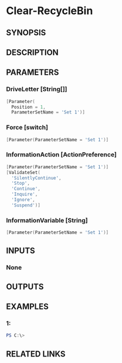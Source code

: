 ﻿# Clear-RecycleBin

## SYNOPSIS


## DESCRIPTION


## PARAMETERS

### DriveLetter [String[]]

```powershell
[Parameter(
  Position = 1,
  ParameterSetName = 'Set 1')]
```




### Force [switch]

```powershell
[Parameter(ParameterSetName = 'Set 1')]
```




### InformationAction [ActionPreference]

```powershell
[Parameter(ParameterSetName = 'Set 1')]
[ValidateSet(
  'SilentlyContinue',
  'Stop',
  'Continue',
  'Inquire',
  'Ignore',
  'Suspend')]
```




### InformationVariable [String]

```powershell
[Parameter(ParameterSetName = 'Set 1')]
```





## INPUTS
### None


## OUTPUTS
### 




## EXAMPLES
### 1:

```powershell
PS C:\>

```




## RELATED LINKS

